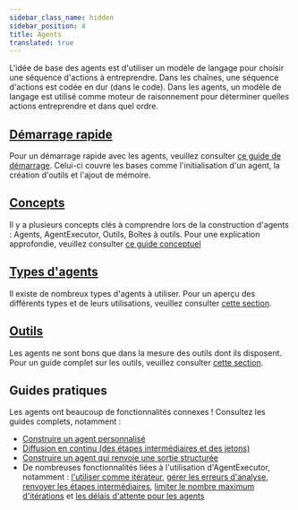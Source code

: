 ```yaml
---
sidebar_class_name: hidden
sidebar_position: 4
title: Agents
translated: true
---
```


L'idée de base des agents est d'utiliser un modèle de langage pour choisir une séquence d'actions à entreprendre.
Dans les chaînes, une séquence d'actions est codée en dur (dans le code).
Dans les agents, un modèle de langage est utilisé comme moteur de raisonnement pour déterminer quelles actions entreprendre et dans quel ordre.

## [Démarrage rapide](/docs/modules/agents/quick_start)

Pour un démarrage rapide avec les agents, veuillez consulter [ce guide de démarrage](/docs/modules/agents/quick_start). Celui-ci couvre les bases comme l'initialisation d'un agent, la création d'outils et l'ajout de mémoire.

## [Concepts](/docs/modules/agents/concepts)

Il y a plusieurs concepts clés à comprendre lors de la construction d'agents : Agents, AgentExecutor, Outils, Boîtes à outils.
Pour une explication approfondie, veuillez consulter [ce guide conceptuel](/docs/modules/agents/concepts)

## [Types d'agents](/docs/modules/agents/agent_types/)

Il existe de nombreux types d'agents à utiliser. Pour un aperçu des différents types et de leurs utilisations, veuillez consulter [cette section](/docs/modules/agents/agent_types/).

## [Outils](/docs/modules/tools/)

Les agents ne sont bons que dans la mesure des outils dont ils disposent. Pour un guide complet sur les outils, veuillez consulter [cette section](/docs/modules/tools/).

## Guides pratiques

Les agents ont beaucoup de fonctionnalités connexes ! Consultez les guides complets, notamment :

- [Construire un agent personnalisé](/docs/modules/agents/how_to/custom_agent)
- [Diffusion en continu (des étapes intermédiaires et des jetons)](/docs/modules/agents/how_to/streaming)
- [Construire un agent qui renvoie une sortie structurée](/docs/modules/agents/how_to/agent_structured)
- De nombreuses fonctionnalités liées à l'utilisation d'AgentExecutor, notamment : [l'utiliser comme itérateur](/docs/modules/agents/how_to/agent_iter), [gérer les erreurs d'analyse](/docs/modules/agents/how_to/handle_parsing_errors), [renvoyer les étapes intermédiaires](/docs/modules/agents/how_to/intermediate_steps), [limiter le nombre maximum d'itérations](/docs/modules/agents/how_to/max_iterations) et [les délais d'attente pour les agents](/docs/modules/agents/how_to/max_time_limit)
